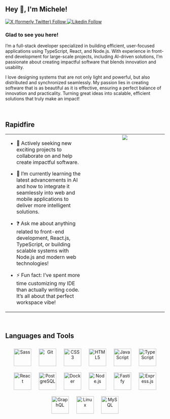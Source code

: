 ## Hey 👋, I'm Michele!  
  
<!--
<a href="https://github.com/iliescumichele" target="_blank">
<img src=https://img.shields.io/badge/github-%2324292e.svg?&style=for-the-badge&logo=github&logoColor=white alt=github style="margin-bottom: 5px;" />
</a>
--->
<a href="https://twitter.com/iliescu_michele" target="_blank">
 <img alt="X (formerly Twitter) Follow" src="https://img.shields.io/twitter/follow/iliescu_michele?link=https%3A%2F%2Fx.com%2Filiescu_michele">
<a href="https://linkedin.com/in/michele-iliescu" target="_blank">
  <img alt="Likedin Follow" src="https://img.shields.io/twitter/follow/michele-iliescu?style=social&label=Linkedin%20Follow%20@michele-iliescu&logo=linkedin&logoColor=%230A66C2&link=https%3A%2F%2Fwww.linkedin.com%2Fin%2Fmichele-iliescu">
</a>  

### Glad to see you here!  
I’m a full-stack developer specialized in building efficient, user-focused applications using TypeScript, React, and Node.js. With experience in front-end development for large-scale projects, including AI-driven solutions, I’m passionate about creating impactful software that blends innovation and usability.

I love designing systems that are not only light and powerful, but also distributed and synchronized seamlessly. My passion lies in creating software that is as beautiful as it is effective, ensuring a perfect balance of innovation and practicality. Turning great ideas into scalable, efficient solutions that truly make an impact!  
  

<br/>  


## Rapidfire  
<table style="border: none;"><tr><td valign="top" width="50%">

- 🔭 Actively seeking new exciting projects to collaborate on and help create impactful software.  
  

- 🌱 I’m currently learning the latest advancements in AI and how to integrate it seamlessly into web and mobile applications to deliver more intelligent solutions.  
  

- ❓ Ask me about anything related to front-end development, React.js, TypeScript, or building scalable systems with Node.js and modern web technologies!  
  

- ⚡ Fun fact: I’ve spent more time customizing my IDE than actually writing code. It’s all about that perfect workspace vibe!


</td><td valign="top" width="50%">

<div align="center">
<img src="https://i.giphy.com/media/v1.Y2lkPTc5MGI3NjExbWMxMjg1Znd4enJjNzZrbGt4azN6dDhyemFkYWNibHIwdHpqcjV4NiZlcD12MV9pbnRlcm5hbF9naWZfYnlfaWQmY3Q9Zw/o0vwzuFwCGAFO/giphy.gif" align="center" height="" width="" />
</div>  


</td></tr></table>  

<br/>  


## Languages and Tools  
<div align="center">  
  <a href="https://sass-lang.com/" target="_blank"><img style="margin: 10px" src="https://profilinator.rishav.dev/skills-assets/sass-original.svg" alt="Sass" height="55" /></a>  
  <a href="https://git-scm.com/" target="_blank"><img style="margin: 10px" src="https://profilinator.rishav.dev/skills-assets/git-scm-icon.svg" alt="Git" height="55" /></a> 
  <a href="https://www.w3schools.com/css/" target="_blank"><img style="margin: 10px" src="https://profilinator.rishav.dev/skills-assets/css3-original-wordmark.svg" alt="CSS3" height="55" /></a>  
  <a href="https://en.wikipedia.org/wiki/HTML5" target="_blank"><img style="margin: 10px" src="https://profilinator.rishav.dev/skills-assets/html5-original-wordmark.svg" alt="HTML5" height="55" /></a>  
  <a href="https://www.javascript.com/" target="_blank"><img style="margin: 10px" src="https://profilinator.rishav.dev/skills-assets/javascript-original.svg" alt="JavaScript" height="55" /></a>  
  <a href="https://www.typescriptlang.org/" target="_blank"><img style="margin: 10px" src="https://profilinator.rishav.dev/skills-assets/typescript-original.svg" alt="TypeScript" height="55" /></a>
  <a href="https://reactjs.org/" target="_blank"><img style="margin: 10px" src="https://profilinator.rishav.dev/skills-assets/react-original-wordmark.svg" alt="React" height="55" /></a>  
  <a href="https://www.postgresql.org/" target="_blank"><img style="margin: 10px" src="https://profilinator.rishav.dev/skills-assets/postgresql-original-wordmark.svg" alt="PostgreSQL" height="55" /></a>
  <a href="https://www.docker.com/" target="_blank"><img style="margin: 10px" src="https://profilinator.rishav.dev/skills-assets/docker-original-wordmark.svg" alt="Docker" height="55" /></a>    
  <a href="https://nodejs.org/" target="_blank"><img style="margin: 10px" src="https://profilinator.rishav.dev/skills-assets/nodejs-original-wordmark.svg" alt="Node.js" height="55" /></a>  
  <a href="https://fastify.dev/" target="_blank"><img style="margin: 10px" src="https://fastify.dev/img/logos/fastify-black.svg" alt="Fastify" height="55" /></a> 
  <a href="https://expressjs.com/" target="_blank"><img style="margin: 10px" src="https://profilinator.rishav.dev/skills-assets/express-original-wordmark.svg" alt="Express.js" height="55" /></a> 
  <a href="https://graphql.org/" target="_blank"><img style="margin: 10px" src="https://profilinator.rishav.dev/skills-assets/graphql.png" alt="GraphQL" height="55" /></a>  
  <a href="https://www.linux.org/" target="_blank"><img style="margin: 10px" src="https://profilinator.rishav.dev/skills-assets/linux-original.svg" alt="Linux" height="55" /></a>  
  <a href="https://www.mysql.com/" target="_blank"><img style="margin: 10px" src="https://profilinator.rishav.dev/skills-assets/mysql-original-wordmark.svg" alt="MySQL" height="55" /></a>  
</div>  
